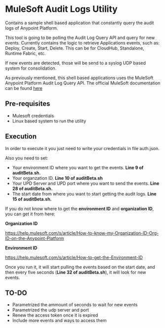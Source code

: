 # MuleSoft Audit Logs Utility
Contains a sample shell based application that constantly query the audit logs of Anypoint Platform.

This tool is going to be polling the Audit Log Query API and query for new events. Currently contains the logic to retrieve Applications events, such as: Deploy, Create, Start, Delete. This can be for CloudHub, Standalone, Runtime Fabric, etc.

If new events are detected, those will be send to a syslog UDP based system for consolidation.

As previously mentioned, this shell based applications uses the MuleSoft Anypoint Platform Audit Log Query API. The official MuleSoft documentation can be found [here](https://anypoint.mulesoft.com/exchange/portals/anypoint-platform/f1e97bc6-315a-4490-82a7-23abe036327a.anypoint-platform/audit-log-query-api/)

## Pre-requisites

- Mulesoft credentials
- Linux based system to run the utility

## Execution

In order to execute it you just need to write your credentials in file auth.json.

Also you need to set:
- Your environment ID where you want to get the events. **Line 9 of auditBeta.sh.**
- Your organzation ID. **Line 10 of auditBeta.sh**
- Your UPD Server and UPD port where you want to send the events. **Line 28 of auditBeta.sh.**
- The start date from where you want to start getting the audit logs. **Line 15 of auditBeta.sh.**

If you do not know where to get the **environment ID** and **organization ID**, you can get it from here:

**Organization ID** 

https://help.mulesoft.com/s/article/How-to-know-my-Organization-ID-Org-ID-on-the-Anypoint-Platform 

**Environment ID** 

https://help.mulesoft.com/s/article/How-to-get-the-Environment-ID

Once you run it, it will start pulling the events based on the start date, and then every five seconds (**Line 32 of auditBeta.sh**), it will look for new events.

## TO-DO

- Parametrized the ammount of seconds to wait for new events
- Parametrized the udp server and port
- Renew the access token once it is expired
- Include more events and ways to access them
